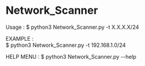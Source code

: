 # Network_Scanner

Usage : 
$ python3 Network_Scanner.py -t X.X.X.X/24 

EXAMPLE :  
     $ python3 Network_Scanner.py -t 192.168.1.0/24
     
HELP MENU :
     $ python3 Network_Scanner.py --help
